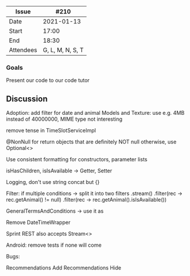 | Issue| #210 |
| ------ | ------ |
| Date | 2021-01-13 |
| Start | 17:00 |
| End | 18:30 |
| Attendees | G, L, M, N, S, T |

### Goals
Present our code to our code tutor

## Discussion

Adoption: add filter for date and animal
Models and Texture: use e.g. 4MB instead of 40000000, MIME type not interesting

remove tense in TimeSlotServiceImpl

@NonNull for return objects that are definitely NOT null
otherwise, use Optional<>

Use consistent formatting for constructors, parameter lists

isHasChildren, isIsAvailable
-> Getter, Setter

Logging, don't use string concat but {}

Filter: if multiple conditions -> split it into two filters
                    .stream()
                    .filter(rec -> rec.getAnimal() != null)
                    .filter(rec -> rec.getAnimal().isIsAvailable())

GeneralTermsAndConditions -> use it as

Remove DateTimeWrapper

Sprint REST also accepts Stream<> 

Android: remove tests if none will come

Bugs:

Recommendations Add
Recommendations Hide